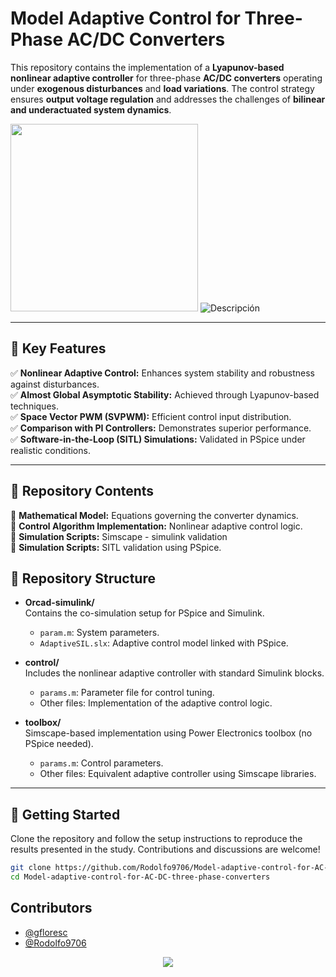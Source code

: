 # Model Adaptive Control for Three-Phase AC/DC Converters  

This repository contains the implementation of a **Lyapunov-based nonlinear adaptive controller** for three-phase **AC/DC converters** operating under **exogenous disturbances** and **load variations**. The control strategy ensures **output voltage regulation** and addresses the challenges of **bilinear and underactuated system dynamics**.  

<img src="https://github.com/user-attachments/assets/07255de5-8e7a-478f-8c10-1338df31746a" width="300"> ![Descripción](https://github.com/Rodolfo9706/ThreePhase-adaptive-control/blob/main/gif.gif)

---

## 🚀 Key Features  
✅ **Nonlinear Adaptive Control:** Enhances system stability and robustness against disturbances.  
✅ **Almost Global Asymptotic Stability:** Achieved through Lyapunov-based techniques.  
✅ **Space Vector PWM (SVPWM):** Efficient control input distribution.  
✅ **Comparison with PI Controllers:** Demonstrates superior performance.  
✅ **Software-in-the-Loop (SITL) Simulations:** Validated in PSpice under realistic conditions.  

---

## 📂 Repository Contents  
📌 **Mathematical Model:** Equations governing the converter dynamics.  
📌 **Control Algorithm Implementation:** Nonlinear adaptive control logic.   
📌 **Simulation Scripts:** Simscape - simulink validation  
📌 **Simulation Scripts:** SITL validation using PSpice.  

## 📁 Repository Structure

- **Orcad-simulink/**  
  Contains the co-simulation setup for PSpice and Simulink.  
  - `param.m`: System parameters.  
  - `AdaptiveSIL.slx`: Adaptive control model linked with PSpice.  

- **control/**  
  Includes the nonlinear adaptive controller with standard Simulink blocks.  
  - `params.m`: Parameter file for control tuning.  
  - Other files: Implementation of the adaptive control logic.  

- **toolbox/**  
  Simscape-based implementation using Power Electronics toolbox (no PSpice needed).  
  - `params.m`: Control parameters.  
  - Other files: Equivalent adaptive controller using Simscape libraries.


---


## 🔧 Getting Started  
Clone the repository and follow the setup instructions to reproduce the results presented in the study. Contributions and discussions are welcome!  

```bash
git clone https://github.com/Rodolfo9706/Model-adaptive-control-for-AC-DC-three-phase-converters.git
cd Model-adaptive-control-for-AC-DC-three-phase-converters
 ```
## Contributors  
- [@gfloresc](https://github.com/gfloresc)
- [@Rodolfo9706](https://github.com/Rodolfo9706)

<p align="center">
  <a href="https://github.com/Rodolfo9796/Buck-boost-controllers/graphs/contributors">
    <img src="https://contrib.rocks/image?repo=Rodolfo9706/Buck-boost-controllers" />
  </a>
</p>
